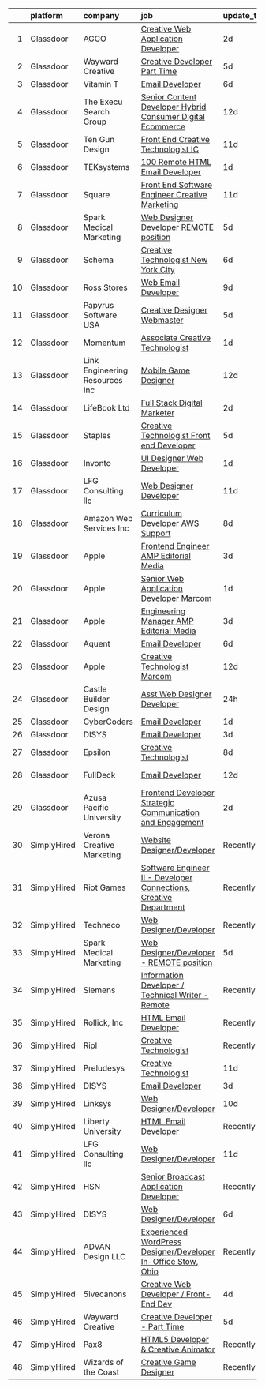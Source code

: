 

|    | platform    | company                         | job                                                                                                                                                                                                                                                                                                                                                                                                                                                                                                                                                                                                                                                                                                                                                                                                                                                                                                                                                                                                                                                                                                                                                                                                                                                                                                                                                             | update_time   | location             |
|---:|:------------|:--------------------------------|:----------------------------------------------------------------------------------------------------------------------------------------------------------------------------------------------------------------------------------------------------------------------------------------------------------------------------------------------------------------------------------------------------------------------------------------------------------------------------------------------------------------------------------------------------------------------------------------------------------------------------------------------------------------------------------------------------------------------------------------------------------------------------------------------------------------------------------------------------------------------------------------------------------------------------------------------------------------------------------------------------------------------------------------------------------------------------------------------------------------------------------------------------------------------------------------------------------------------------------------------------------------------------------------------------------------------------------------------------------------|:--------------|:---------------------|
|  1 | Glassdoor   | AGCO                            | [Creative Web Application Developer](https://www.glassdoor.com/partner/jobListing.htm?pos=128&ao=1136043&s=58&guid=00000181a3edeb799113488c9f6de8be&src=GD_JOB_AD&t=SR&vt=w&cs=1_a0d7b21f&cb=1656312687835&jobListingId=1007961506065&jrtk=3-0-1g6hurqsvkbn7801-1g6hurqtak619801-ba04a095f15f49e4-)                                                                                                                                                                                                                                                                                                                                                                                                                                                                                                                                                                                                                                                                                                                                                                                                                                                                                                                                                                                                                                                             | 2d            | Bloomington, IL      |
|  2 | Glassdoor   | Wayward Creative                | [Creative Developer   Part Time](https://www.glassdoor.com/partner/jobListing.htm?pos=113&ao=1136043&s=58&guid=00000181a3edeb799113488c9f6de8be&src=GD_JOB_AD&t=SR&vt=w&ea=1&cs=1_8d36d7dc&cb=1656312687833&jobListingId=1007955167727&jrtk=3-0-1g6hurqsvkbn7801-1g6hurqtak619801-7112ac8b51489fde-)                                                                                                                                                                                                                                                                                                                                                                                                                                                                                                                                                                                                                                                                                                                                                                                                                                                                                                                                                                                                                                                            | 5d            | Remote               |
|  3 | Glassdoor   | Vitamin T                       | [Email Developer](https://www.glassdoor.com/partner/jobListing.htm?pos=110&ao=1110586&s=58&guid=00000181a3edeb799113488c9f6de8be&src=GD_JOB_AD&t=SR&vt=w&cs=1_743fc30d&cb=1656312687833&jobListingId=1007952398975&cpc=F41FEAB56D215062&jrtk=3-0-1g6hurqsvkbn7801-1g6hurqtak619801-c729f998c69f5acf--6NYlbfkN0DMrcEu7yrtATojKJA7cEzGQ3FdRGWLh0CZQInL4ECGI6k5tN82kdM0cJmh4vC7GggIqKZJOfkwr433VNJt7GeWnC2UmIhTFRbn-81zrayaPj-ukgC7L8r_jt5s0QL6z1MXrzLoijGyMRwJC52lcfuzmJIElBwsfqaUsuDAvkNyZ_sOAWL640SGBrO8rB1uvx37pLv2VZKWGs-H-Wc4D571XipLIHZ57bUsKbtRkJDmLNW3HQyj7tbsG79-C8mIDfowNZNAJqz0-0A3F5p0LHqky4AH3ffNr_Pu6F5PkIAuVPbinuAMLL8pwI9SraioJYnyjWAZts6sfbcUXI9vw0XvB-Re0Vy71jty9HIGhn78-bQWz98eARTQXyi5YJSyM_6iYnc1ldkU4z8-n7Yr1JwuhdmjdFiJ1kxzhUDPE80c_KPNUr49zN_xNSxxCnahd_9V_qngGvkTBvUxyU6chEUC)                                                                                                                                                                                                                                                                                                                                                                                                                                                                                                                                                           | 6d            | Dallas, TX           |
|  4 | Glassdoor   | The Execu Search Group          | [Senior Content Developer  Hybrid    Consumer Digital   Ecommerce](https://www.glassdoor.com/partner/jobListing.htm?pos=112&ao=1110586&s=58&guid=00000181a3edeb799113488c9f6de8be&src=GD_JOB_AD&t=SR&vt=w&cs=1_08dbb7fd&cb=1656312687833&jobListingId=1007939693272&cpc=6FC5BA77C9A4CD78&jrtk=3-0-1g6hurqsvkbn7801-1g6hurqtak619801-092d6a399aa9cfbb--6NYlbfkN0B-PqtJkJBxcFK4No1YgA2WlSENonneqf7HjiGu_Q0_hKX39ibu-bYLrpCyvsRz_S8cGAHDWxBt7Bw-dm3t1VEFeTH0cu92MxY0_8Ry6_e8Wj_k26dkwx1qodaLLktu7fgxlTF0VL_1jervpJtkq-YVcy0eXkEOR5X9i_1BfuoCDXex753IAFV8uJ2E33lT7fi12WwRYgTGA5DJGrdkFIlfS7NdC98_kWRVFqo9xkaQQJ_nhzOXCNpy8XXJglYNBtdsYR5sfhTEWjV9fbgmdJ6tjvaztTYtBaL3WxrCExcOErC-jN68bqPhCtalWFEZ7izkqE1iLsWXwH3KNIWuQuALYgJOCnSEOWTVRB2CHD7NWSrrbg2dq94rABU0WXy4FnDR2-ZpDlliSMH5Pmm9uP8O0jIDUdHbwFl1SgJntGSyXJRsSOqDurlGeYNbWAIMs_eHWJJrZYCOnpznJ45biSD_ynXVrpwoB2iQLlp7lxb5CA%3D%3D)                                                                                                                                                                                                                                                                                                                                                                                                                                                                              | 12d           | Bridgewater, NJ      |
|  5 | Glassdoor   | Ten Gun Design                  | [Front End Creative Technologist  IC ](https://www.glassdoor.com/partner/jobListing.htm?pos=126&ao=1136043&s=58&guid=00000181a3edeb799113488c9f6de8be&src=GD_JOB_AD&t=SR&vt=w&ea=1&cs=1_24ab5058&cb=1656312687835&jobListingId=1007941488320&jrtk=3-0-1g6hurqsvkbn7801-1g6hurqtak619801-e8ce92e533f185db-)                                                                                                                                                                                                                                                                                                                                                                                                                                                                                                                                                                                                                                                                                                                                                                                                                                                                                                                                                                                                                                                      | 11d           | Seattle, WA          |
|  6 | Glassdoor   | TEKsystems                      | [100  Remote HTML Email Developer](https://www.glassdoor.com/partner/jobListing.htm?pos=102&ao=1110586&s=58&guid=00000181a3edeb799113488c9f6de8be&src=GD_JOB_AD&t=SR&vt=w&cs=1_ec35356c&cb=1656312687831&jobListingId=1007963107849&cpc=8795CF9063CD573D&jrtk=3-0-1g6hurqsvkbn7801-1g6hurqtak619801-176d6f24dc695ca9--6NYlbfkN0AuKz8EBO1xHDEL7V2YF9xF3dC_I9B9i-Zw2Jh8clPMK9BxhHDJszxSyW718EipT5My3xB9RWvC7WQs7Dga-ubgJ12cznRL8JSfUxeppsLboA7pY3idrfr6AKWo-ckCg04FJ1sBuJAegHOqsTXrRVJaILvFi7B9enLltIic-Q0247foeZwO1x9dpIQU-bTrN7rZpAknQ5W5V5umyJNQiBRb3BWMRHVQgqFbWMeAvHtyF9_fWWoJj-nc-Y9qqUMUxwjEFmT91GUfuRfpJ-NqkGtV_Np-l0lZ3MBHbbcuZOp5qk7H-A6rf5mvPQ2X4zai1Mahj6v-nzT86U4Jd42aEkUGBx1bVTnOvcC6LAeiBR7MscZS8MzflFdHivLLanH9XDGndBAxq3h43_J4y4jRzJ-P9h3F3Pl-cUgEWl378tfUtfFudfQdMrrEfE8MLRwBx70KnyjBs6f3XFlKq1OqcFa-sTjIcJYY-jWKEi7W25noVrYbuvWILelfne1YtmS9b2aRgt1L8DqUXwp-ru88qghSpO_DxdeV9k4MN_C3WSM3TiJWU4Fs5PsUCoMVv9nUV3IAiAlF6Vj7P5QOy0esl3ssw7sPX5Qi12z11LWv4N-GkixJPoFa1PYPfVw1beWJCjF40WGV5ndSAo5eAHGjx6YeXqEgzZzCdB1ZTApdKptuqF9DQ8xdj1MW85cvNlMiYRr4YcEop7MfRMCBZt-ZpMw6lUo4_ITNGVQ3cpsTN7DMJOt9W0evyCaL1ykpkAKYylzXdzUKxaU0jt4QXRNHte_ObSzDS2GaeoqUM3yg9q58rCyqknG5iciwAuWRCJzHu0TEZkkIAfM_-6NKgybyE8SaKIkQaHyN1WKCK5Flu8oxSrRFCFmYn74EIbJUgyR4Wo71mMyg7eDN_Q3YVHVKSS4NLlxD26G6XsKkmjy3suEfQ8WTERlZjJpPWIRpfOv9ZrY%3D)                            | 1d            | McLean, VA           |
|  7 | Glassdoor   | Square                          | [Front End Software Engineer  Creative Marketing](https://www.glassdoor.com/partner/jobListing.htm?pos=124&ao=1136043&s=58&guid=00000181a3edeb799113488c9f6de8be&src=GD_JOB_AD&t=SR&vt=w&cs=1_d6de6985&cb=1656312687835&jobListingId=1007943686234&jrtk=3-0-1g6hurqsvkbn7801-1g6hurqtak619801-a5ef4aa9a12c827d-)                                                                                                                                                                                                                                                                                                                                                                                                                                                                                                                                                                                                                                                                                                                                                                                                                                                                                                                                                                                                                                                | 11d           | San Francisco, CA    |
|  8 | Glassdoor   | Spark Medical Marketing         | [Web Designer Developer   REMOTE position](https://www.glassdoor.com/partner/jobListing.htm?pos=118&ao=1136043&s=58&guid=00000181a3edeb799113488c9f6de8be&src=GD_JOB_AD&t=SR&vt=w&ea=1&cs=1_6ecd0a29&cb=1656312687834&jobListingId=1007954315287&jrtk=3-0-1g6hurqsvkbn7801-1g6hurqtak619801-7df274d54f488d74-)                                                                                                                                                                                                                                                                                                                                                                                                                                                                                                                                                                                                                                                                                                                                                                                                                                                                                                                                                                                                                                                  | 5d            | Remote               |
|  9 | Glassdoor   | Schema                          | [Creative Technologist  New York City](https://www.glassdoor.com/partner/jobListing.htm?pos=130&ao=1136043&s=58&guid=00000181a3edeb799113488c9f6de8be&src=GD_JOB_AD&t=SR&vt=w&ea=1&cs=1_83247a84&cb=1656312687835&jobListingId=1007952014197&jrtk=3-0-1g6hurqsvkbn7801-1g6hurqtak619801-3f4b0d9dd68ba85f-)                                                                                                                                                                                                                                                                                                                                                                                                                                                                                                                                                                                                                                                                                                                                                                                                                                                                                                                                                                                                                                                      | 6d            | New York, NY         |
| 10 | Glassdoor   | Ross Stores                     | [Web Email Developer](https://www.glassdoor.com/partner/jobListing.htm?pos=117&ao=1136043&s=58&guid=00000181a3edeb799113488c9f6de8be&src=GD_JOB_AD&t=SR&vt=w&cs=1_6207e940&cb=1656312687834&jobListingId=1007947960562&jrtk=3-0-1g6hurqsvkbn7801-1g6hurqtak619801-67f2f43d71ce595c-)                                                                                                                                                                                                                                                                                                                                                                                                                                                                                                                                                                                                                                                                                                                                                                                                                                                                                                                                                                                                                                                                            | 9d            | Dublin, CA           |
| 11 | Glassdoor   | Papyrus Software USA            | [Creative Designer Webmaster](https://www.glassdoor.com/partner/jobListing.htm?pos=125&ao=1136043&s=58&guid=00000181a3edeb799113488c9f6de8be&src=GD_JOB_AD&t=SR&vt=w&ea=1&cs=1_d4918bbc&cb=1656312687835&jobListingId=1007953840865&jrtk=3-0-1g6hurqsvkbn7801-1g6hurqtak619801-2b15fe96279411da-)                                                                                                                                                                                                                                                                                                                                                                                                                                                                                                                                                                                                                                                                                                                                                                                                                                                                                                                                                                                                                                                               | 5d            | Southlake, TX        |
| 12 | Glassdoor   | Momentum                        | [Associate Creative Technologist](https://www.glassdoor.com/partner/jobListing.htm?pos=129&ao=1136043&s=58&guid=00000181a3edeb799113488c9f6de8be&src=GD_JOB_AD&t=SR&vt=w&ea=1&cs=1_a67734f8&cb=1656312687835&jobListingId=1007962939629&jrtk=3-0-1g6hurqsvkbn7801-1g6hurqtak619801-ff42c8cfaff0c76f-)                                                                                                                                                                                                                                                                                                                                                                                                                                                                                                                                                                                                                                                                                                                                                                                                                                                                                                                                                                                                                                                           | 1d            | Atlanta, GA          |
| 13 | Glassdoor   | Link Engineering Resources  Inc | [Mobile Game Designer](https://www.glassdoor.com/partner/jobListing.htm?pos=107&ao=1110586&s=58&guid=00000181a3edeb799113488c9f6de8be&src=GD_JOB_AD&t=SR&vt=w&cs=1_23fceb24&cb=1656312687832&jobListingId=1007940009417&cpc=6A22310A23505C64&jrtk=3-0-1g6hurqsvkbn7801-1g6hurqtak619801-7b38c36edea65596--6NYlbfkN0DK2C-pmrF0sqrfJr4Li3c4X7YMnrkXddQXZaL_6xg-NZtklDZSx_yiPocXKeJyu8GXZBF6iHTzcqxoh5YfXOzapaowrEFcW0Wvv5P3l-zCcOsePFDIEXLcVnyoePoRFk5P_6JWgwML8Yo4BphEmn5W_K6bLP7l7bh3xDbq9jrYvf2nRth4clt7PxjPks9N1W5u9NY2i_SXFA6-jdB6DCCfuzKadN-bZq0JikylQmipBWFkn8npJotPOlAkYycKAaNoWX9z3u47FnNESfOJ9xf49iKNQC51Hmw37zkSRhHGc6_bEsZCoOHU9Ws3su-2ot2NT9ZqPspcpqpTxU95kFgRFWpGbLhAAN1N2D9NhlTJeiwutelAC2zNBO27x760SoHLiLHjHC6M-IS9ywd903i0lo6sJ0mKs_uSowgnvuZOvvd783RLY_zXbrDA7EMPrL66I0ORs6tZPGmPTvMjIkVgGeD-i7-hmEpx2BAq9GvFaNwFlVHwnjYMDY7BQAT_1UR6Oqjqu6FTOum9XowcVcL_uB9hbAwppQlLl1tk5-hO7d8M9nYjmbw16BGlAn9kpNOKqF9E2SQluxiCLw_Edlm67INoz-WR9h0%3D)                                                                                                                                                                                                                                                                                                                                                                                                        | 12d           | Philadelphia, PA     |
| 14 | Glassdoor   | LifeBook Ltd                    | [Full Stack Digital Marketer](https://www.glassdoor.com/partner/jobListing.htm?pos=105&ao=1110586&s=58&guid=00000181a3edeb799113488c9f6de8be&src=GD_JOB_AD&t=SR&vt=w&ea=1&cs=1_783acaa2&cb=1656312687832&jobListingId=1007961182623&cpc=42BEC95245890617&jrtk=3-0-1g6hurqsvkbn7801-1g6hurqtak619801-e11e803554d91317--6NYlbfkN0C2MizTF4Ddaql7z5E1kdrGcKx1JZWBEzgVwR01B0gf2VrvhgI0RUdqV_dzxkYSanzBPBCzKiP8xz7O3HlpWd2xLFT0lskGtQJ5W4ucp6xLGGshDYcyFZbvAkJyRd3TlNWUHC9w5z5LIZHA7ukbg-Q8Rtq51Vxx3cQ1S7MvGO8JnaGBnUfQAJCFAcgmA1rjXJf-OjxmIqd5nUPABPzSvtzXdxy5C9UmK4PjI2n2fbhxNoXdYj2FWmpI_qDX8uCsrOIo8Ju71IQ3Tv_sjT90-1437sUKkqpbOxmuCm45W17OIGf5pE1iWsyFxVJ--9pSmjeEop40sn9pD16p_iw7Y9Re16EqcyMTK_ywrcrg9V4QyugU0hPZF24PFje3LLBupWxmTkmOisd-MuhpGYslHkKDvUkpkTmsWuxE9ByOxg5mbWXfe5EdO3IJmewBvbPScPv-MmmK5nVrZTN9qjQY1Vz6DSchQOtC1xPp7Ix7Qa-6XZLfCn2NfOXvG2yjoZibHWsl-KAGlUhUgA%3D%3D)                                                                                                                                                                                                                                                                                                                                                                                                                                                                              | 2d            | Remote               |
| 15 | Glassdoor   | Staples                         | [Creative Technologist   Front end Developer](https://www.glassdoor.com/partner/jobListing.htm?pos=115&ao=1136043&s=58&guid=00000181a3edeb799113488c9f6de8be&src=GD_JOB_AD&t=SR&vt=w&cs=1_1464b81e&cb=1656312687834&jobListingId=1007954915452&jrtk=3-0-1g6hurqsvkbn7801-1g6hurqtak619801-ee740fed151fb7c3-)                                                                                                                                                                                                                                                                                                                                                                                                                                                                                                                                                                                                                                                                                                                                                                                                                                                                                                                                                                                                                                                    | 5d            | Framingham, MA       |
| 16 | Glassdoor   | Invonto                         | [UI Designer   Web Developer](https://www.glassdoor.com/partner/jobListing.htm?pos=127&ao=1136043&s=58&guid=00000181a3edeb799113488c9f6de8be&src=GD_JOB_AD&t=SR&vt=w&cs=1_245d72c0&cb=1656312687835&jobListingId=1007963070562&jrtk=3-0-1g6hurqsvkbn7801-1g6hurqtak619801-d5efa6cc2d4ab267-)                                                                                                                                                                                                                                                                                                                                                                                                                                                                                                                                                                                                                                                                                                                                                                                                                                                                                                                                                                                                                                                                    | 1d            | Bridgewater, NJ      |
| 17 | Glassdoor   | LFG Consulting llc              | [Web Designer Developer](https://www.glassdoor.com/partner/jobListing.htm?pos=121&ao=1136043&s=58&guid=00000181a3edeb799113488c9f6de8be&src=GD_JOB_AD&t=SR&vt=w&ea=1&cs=1_aa010878&cb=1656312687835&jobListingId=1007943482242&jrtk=3-0-1g6hurqsvkbn7801-1g6hurqtak619801-f4174e02a472b5df-)                                                                                                                                                                                                                                                                                                                                                                                                                                                                                                                                                                                                                                                                                                                                                                                                                                                                                                                                                                                                                                                                    | 11d           | Remote               |
| 18 | Glassdoor   | Amazon Web Services  Inc        | [Curriculum Developer  AWS Support](https://www.glassdoor.com/partner/jobListing.htm?pos=122&ao=1136043&s=58&guid=00000181a3edeb799113488c9f6de8be&src=GD_JOB_AD&t=SR&vt=w&cs=1_690921e4&cb=1656312687835&jobListingId=1007948569854&jrtk=3-0-1g6hurqsvkbn7801-1g6hurqtak619801-babf0940e10045d2-)                                                                                                                                                                                                                                                                                                                                                                                                                                                                                                                                                                                                                                                                                                                                                                                                                                                                                                                                                                                                                                                              | 8d            | Remote               |
| 19 | Glassdoor   | Apple                           | [Frontend Engineer   AMP Editorial Media](https://www.glassdoor.com/partner/jobListing.htm?pos=103&ao=1110586&s=58&guid=00000181a3edeb799113488c9f6de8be&src=GD_JOB_AD&t=SR&vt=w&cs=1_af705ba9&cb=1656312687831&jobListingId=1007959218551&cpc=AC285F3A3ECA6BB0&jrtk=3-0-1g6hurqsvkbn7801-1g6hurqtak619801-8ec89652d7eb2514--6NYlbfkN0BvKrLyj5gPmtZO9T8euul8TCxuuKNOtzRJOomxnwSEodTz2Bc-sPZl1dBMH13w-jMcZfuZB3jLNfNmnRs7YwGby57gkbamBkjGH8ip3TSiaWCe28v62cXqAQM2cMa_5pGn15oC1B3-qjOfvHc4ZdEMHCRDfEnMgEmUDg2SmnubD7VIfeoc60Czcw6JkrC3W_RQoWfHtY-fcg328wL2uI02xY2XsJzimtDGXXm_MVZgzdMfpLery0HsqydoG8x-VbnbT8k_fTSZMbA9mnNqZ6P-FITUIvIJ9BZyX-QPTnL0f8ilBZVZF_fv8D4C1V_w9pWIOL_iJHqPQf_WfDRwkM_-7XGH26OAWfbO66l1Cs_bsgAvQ94hDGYhkPNh8MtKuCnd4BWbTncMk3EAkomcTySZjlEPCyIbmdSjsjbi63QVIwwBxqqrxA0bntn24gLVoDxY6VUHYV0hm55GgsRekbrfTrq-vpHTcoG34QAuWEnlIhX2BeZ6gISWOTYuK9kcFroe1gfR_IZxcKU8_GqzuZXA2lr6wfTVEgLM7ziKepGOFKFvbinDoeJKTXTCTAPU6v97nC89zN3JE8o7Cux2F0W6Kqs92dlChoqTGDTeqjhibWYPuIFfYrZZ_jofZR2a189eTsuqLCbdnK7t5lzJkrK6mza96PzELjQ852W-aPrD8SXC6MN5AyKokD3Rk5UOBWs9pTVvtxvPnHvmAFYmhYpvfkDWstd7fbgdpSQSASTuwTriYrk032XGoD-_etJQv6kNXxDJkPGIXx18JCW0ju5YXYuBPkpKyKZyMi-pjsmJd3kvtvIiwa0MiE2CLFBvyHB6e5WB3q6TQByt8NPKR1rNiVaMRZbI2hOQZ0zE7pM95pSPfI71tEbQ2AZ7YxaZMUjayoXmZ7g1f-eaJLe5_GuwSkZhxlBpaMKtlvf-Gr6IJuJOYU5VNmVO63jIl3YHOwagET_cWGXHVV862q0TTAIT)   | 3d            | Seattle, WA          |
| 20 | Glassdoor   | Apple                           | [Senior Web Application Developer  Marcom](https://www.glassdoor.com/partner/jobListing.htm?pos=119&ao=1136043&s=58&guid=00000181a3edeb799113488c9f6de8be&src=GD_JOB_AD&t=SR&vt=w&cs=1_fa151913&cb=1656312687834&jobListingId=1007963270711&jrtk=3-0-1g6hurqsvkbn7801-1g6hurqtak619801-0b04a01ab5d0acd5-)                                                                                                                                                                                                                                                                                                                                                                                                                                                                                                                                                                                                                                                                                                                                                                                                                                                                                                                                                                                                                                                       | 1d            | Cupertino, CA        |
| 21 | Glassdoor   | Apple                           | [Engineering Manager   AMP Editorial Media](https://www.glassdoor.com/partner/jobListing.htm?pos=108&ao=1110586&s=58&guid=00000181a3edeb799113488c9f6de8be&src=GD_JOB_AD&t=SR&vt=w&cs=1_f6ae39d0&cb=1656312687832&jobListingId=1007959218548&cpc=654405A9B1E0A9F5&jrtk=3-0-1g6hurqsvkbn7801-1g6hurqtak619801-6e576736d74979b2--6NYlbfkN0BvKrLyj5gPmtZO9T8euul8TCxuuKNOtzRJOomxnwSEodTz2Bc-sPZl1dBMH13w-jMcZfuZB3jLNbWhLzAFps3tj04BGBcI8mHT1HtGyFvlKD8xoyVc__8gOnNN3cRthL-go24DMnne2OsQ4GX3ezosJi0JTm6nuMxyeN7h_xG7BLOd5tx9xwZHzYU7by6-VChg2ZoWm5ua2vsrBR0AaoPN2EWU1YejNHKoFiBVz5uys9OKagRpuIBUlSY_EIR5dDED2tM1aBy1yyCvS0BGe2s5p-2Cof-rsZMU-0dLG5OqNq85vwmaFY1pgeB4WrRo_GqIGQ3EC_SoEbmLAAeyLDXhBtHg09QmDnaZ8roc4lpqD31w7rTyBva1jysyl30YnBSJF1MtP0a88c4eBOtwqrujkvRYnYb5tAtzDb83yW0xvwM6PkFlqpHoR4YM6B_ScRxwf0uhTeTeHXcuB2-FdEsRs4-yTWd6S30gCGPByDO_8Szmc3rdmNKeqwFy63v7HhXmTb8weZyjkMv7wAWlAAOgE94VGzK75eLgg-OKqKG3Ye3mGodq8UNnMafLTRX8RWYi1rDeFDOAVpAh7dkzmYX8EAMt9EdeiCC9cyIAbYP3mdM70A85tlLBuEx_bmRRDFqBv6kil1WGuZ6d9y7mUm50EoNSz5lJIA-Hy1iCMjDGPMlAYXMpnUyF0ZE2beF7KeT-p047_ZdpYCfvgnYreuXlKYjyQCLO-XzlO0VSgWVPSTnxbRoEzFQrjlImU_3MIp_ASjiQ1KI7TGGE8NRI0dVQELVjcgVJfYvo6qoQgomUOE8GTF2dcHbgd6I7N40OJgIaB1DIrhekQVQb_U12iafFEsIbHhIGtYx8YsNHZiRS1cBV3F7JZvEX60ZJnrB63AzfGlIoQK9oRZHehv-d8EFM0Mb7qV4mILJ9hwUxTl6YcCy9rlJcSqEE5iGGtJ49KP_I306-WXu_I6K7sisZTr03) | 3d            | Seattle, WA          |
| 22 | Glassdoor   | Aquent                          | [Email Developer](https://www.glassdoor.com/partner/jobListing.htm?pos=109&ao=1110586&s=58&guid=00000181a3edeb799113488c9f6de8be&src=GD_JOB_AD&t=SR&vt=w&cs=1_f8a68ac8&cb=1656312687833&jobListingId=1007952573824&cpc=FAE5E775D180B2FB&jrtk=3-0-1g6hurqsvkbn7801-1g6hurqtak619801-68efd4b299b32150--6NYlbfkN0DMrcEu7yrtATojKJA7cEzGQ3FdRGWLh0CZQInL4ECGI9gD0Wolx9R2v-Aex0-GK04gGr-eiXey2i92pIbQIQS7Cy9CQdYLHYVx2I5WR15xr8Qf-WU4n97IOUPhk0K_9Bj3KVlD2SB-Xt_VWquicKOnj5gJTTMDe3J266M2V6nIe3wVFbEiw9Z05_0DnLtNbQx9CFuXZ3-diemr7bNXGLviA068wLAlguaP2zaHacKffgzb0R9pUKI-9BxyFZlymRZALJ-UKfllCciD5fKdX9Om_2FQVivCEASDXCgp-w3vdH9fjJM7Tfe4ZyQBYU_Aedx4oopooHgLn125xmnvwrq3SnBfwcSu2lNVIMBtvjrCVf1lIrJ1Z0QX65vKI036hii3uDp9Kzb-cMEzQp6SAhIWFuIaQfoPqCAswwmr3DqEwVRzOqcEFKAVRhNGUGzHA2bg-MDlvNYV2w%3D%3D)                                                                                                                                                                                                                                                                                                                                                                                                                                                                                                                                                               | 6d            | Dallas, TX           |
| 23 | Glassdoor   | Apple                           | [Creative Technologist  Marcom](https://www.glassdoor.com/partner/jobListing.htm?pos=114&ao=1136043&s=58&guid=00000181a3edeb799113488c9f6de8be&src=GD_JOB_AD&t=SR&vt=w&cs=1_6d806521&cb=1656312687833&jobListingId=1007938949290&jrtk=3-0-1g6hurqsvkbn7801-1g6hurqtak619801-7a6b009faed7eea5-)                                                                                                                                                                                                                                                                                                                                                                                                                                                                                                                                                                                                                                                                                                                                                                                                                                                                                                                                                                                                                                                                  | 12d           | Cupertino, CA        |
| 24 | Glassdoor   | Castle Builder Design           | [Asst  Web Designer Developer](https://www.glassdoor.com/partner/jobListing.htm?pos=101&ao=1110586&s=58&guid=00000181a3edeb799113488c9f6de8be&src=GD_JOB_AD&t=SR&vt=w&ea=1&cs=1_003a45a6&cb=1656312687831&jobListingId=1007963960295&cpc=D69957E0862862E0&jrtk=3-0-1g6hurqsvkbn7801-1g6hurqtak619801-d43ac7e20210870d--6NYlbfkN0CdcVd3SDA1nO7RkKTAACmPV4xEt72Vls8LI2dqcgyOeAoi5kz3_qyAKOuIqMm15XrH65yR2UPDviuG1vJT-I9SWUcrY3cEkCs6m-ZUSzMgqUGcKfqPbIaJdlSV19PaRqSQvjfiHnbJT7bxPNnk2J39alUXQZ9rVQbdK_PnGStKQwDKMw3hiapdcvotBlv5iGR0_cJK4Ezq01xZLOO9L2c5zvOqc-ho49SRzo1rR2ohnrsBm9xkB8sDOhJpbQVcqDJQd1pfcuGzE-_U2x5xq08jINzl3KymqslFL6Gd5NxbR62W9EJtIdoWX4ls_M9RgaI1n6yf6OOdjiUXcc3PQyGboqmkPXMWirBWQA3anozy63Ap5XalZ12K10JGDy3FL1qwcxcHUszO_ke0NMot0D3MFXJdXcye1B1WEvoiMT4GAHOTt2sqdRRC3yMRXqT45aDTuHqs6VrK4wSj9lpfsZPkX0sp1UYrQNL1G7El1l3BrtrVTJbRQSoj2Wi6zdR2K3I%3D)                                                                                                                                                                                                                                                                                                                                                                                                                                                                                           | 24h           | New York, NY         |
| 25 | Glassdoor   | CyberCoders                     | [Email Developer](https://www.glassdoor.com/partner/jobListing.htm?pos=111&ao=1110586&s=58&guid=00000181a3edeb799113488c9f6de8be&src=GD_JOB_AD&t=SR&vt=w&ea=1&cs=1_e689287c&cb=1656312687833&jobListingId=1007963159984&cpc=F41FEAB56D215062&jrtk=3-0-1g6hurqsvkbn7801-1g6hurqtak619801-8fb451fc7b187ed6--6NYlbfkN0CpFJQzrgRR8WqXWK1qKKEqALWJw739KlKqr2H-MSI4eoBlI4EFrmor2FYZMP3muM25-XMOHvh1yyy8xQ6TvtihLCtW_ZXW_L9akMkDU8lcDxKdmjzoEXj8qRDYtEOqCK3VfifVxdA72xf5GhTeNRRRu7CYnokLfyTAoNv7D75EI9Yl25IIwoJm46iujaYq697gmCUzK7WDih3x-j9nJYe2nP-OPgJXFgurl0FJThclVGqpIbAWAsgYac5GlW_fbiTvvRDmu7g1cFbR-G3ZggraCUmBsbHuzlIzDJQKPmrr8OCHXY9cbwCovjZSGUSHIGJkeNjb_-RX9NhuTJe2XbntUp2Izh-F51TDFB8NHlVl1MOsJFp51BlYi9fabOBNMgS8RYX88xywSKuTwUdZpShHSZX2EjqPd7l9yatXnZO5o2fmw4CaTe8JtbGCxiLUhMB89DiOxEpQRkdxOlN-ehU4dEuhDNu4pXUH4NeEeyHTmsxZFJ9rbqjiy31J8UI9Demb7q38VpSG9ASzYA9e1xsBwzUDFQhFrIWDzzf6kKdnDFfXykJiuTvuPiChKV_pZMBrxUPREAMFlcdujxoBy6NHKL5MMzMBPtWfeGipSUlhHF-6d-LRnH4187icjO7smg4C9YWmYsB5ABJ86VQ2nVvNrl9zkwrPSkrIkG-RBeoxL4O57iPexW-Hf_OsiHyLHwWDQCavQrg_VMDQp2FBk-NqWDeBlM58OWHLGrhT_CDj_e7ApyWK5OEy-QD-6tKPPKRL2eups4wmZ3bUlRAwSpPWUGQZEmEoR2X4kNA2ZFqCMHk_ai9EeyjLajWvbp-nFUqlVxNeDBSLOhxzEKonmJhXj3ywFpNy7TT6gVpfXXmUrapXVzuC_4HZ4rvfgU1449xOUbejwNmT2cu2TCLnw83gDtM_8V0VCMfnJHF2VCHwA7LlvahFuZwG6y6I692A5eHyNj6olwKgnWz_m1BPY2vMDq2E2nSazpg%3D)        | 1d            | Atlanta, GA          |
| 26 | Glassdoor   | DISYS                           | [Email Developer](https://www.glassdoor.com/partner/jobListing.htm?pos=104&ao=1110586&s=58&guid=00000181a3edeb799113488c9f6de8be&src=GD_JOB_AD&t=SR&vt=w&ea=1&cs=1_ef86c8e7&cb=1656312687832&jobListingId=1007959612224&cpc=8795CF9063CD573D&jrtk=3-0-1g6hurqsvkbn7801-1g6hurqtak619801-67267d1e6d4f95b4--6NYlbfkN0BTYkY06FZEdAAtNWO-eDAfNklmfZymsMF6eFRONl7rAMN5x_2sHrqXfWPo9rHDxSO_gacTBItmqj8iP2XLm6svXGqlrMNfRtt-HhjIcX9OlTol68_PaBuKp86itFR3aU3cLu09zAlloFTdg7-CfHjUu5SRsrgWx5iUH1gnubVqeSptFdILGBHLD_Fv4bw5jceTNJo6sGKje2CI7jjimH2YK1DO3iY7DVCSmlnLPwyQbiQMF1hJAuZJFrcTO-cVfo86qKALvejU0-1s1aWC_7WBhQ4zwXLGkF3bm69ngjBAqRIg2qwB6eUyj0-fPIFtqu7qwbMqtXtscSqVtbKR87t6sffe2V-7OtXpY_ciFGhQdkMdgIkEvYUZTPTnNCJltF5G1pNKr3oxJm9zh2Fh2y4oLtgU4L2x0PbIm3umkWyGkPwju9z5oJsYHUvqE31IyDSGcx_JCB9w22Xx83JjK7rAMn1Gk6JajpylQItX6jeErRZH-Ubro1DN4E-JUCLjyvs%3D)                                                                                                                                                                                                                                                                                                                                                                                                                                                                                                        | 3d            | Remote               |
| 27 | Glassdoor   | Epsilon                         | [Creative Technologist](https://www.glassdoor.com/partner/jobListing.htm?pos=123&ao=1136043&s=58&guid=00000181a3edeb799113488c9f6de8be&src=GD_JOB_AD&t=SR&vt=w&cs=1_ca33e1f2&cb=1656312687835&jobListingId=1007948866019&jrtk=3-0-1g6hurqsvkbn7801-1g6hurqtak619801-b443488613248c63-)                                                                                                                                                                                                                                                                                                                                                                                                                                                                                                                                                                                                                                                                                                                                                                                                                                                                                                                                                                                                                                                                          | 8d            | Chicago, IL          |
| 28 | Glassdoor   | FullDeck                        | [Email Developer](https://www.glassdoor.com/partner/jobListing.htm?pos=106&ao=1110586&s=58&guid=00000181a3edeb799113488c9f6de8be&src=GD_JOB_AD&t=SR&vt=w&ea=1&cs=1_11f51065&cb=1656312687832&jobListingId=1007940220063&cpc=26740BCDE5E48596&jrtk=3-0-1g6hurqsvkbn7801-1g6hurqtak619801-146d6debe4798c06--6NYlbfkN0AyLYn6e4nOsln60gailr5YF6DJD2ie_1ebCPdPTsHIrVzbdEm4_QsKTicBcCO4vXROXyLabrhzGKm9NotrTRn0xl4ZjGUPZpPHMek_WMvJpnP9_G3WGVhs7gA0kP5RrqBnE4MxEyFb1a-vzHRaQllHRQEgdxxMlnGbVtk0d4nxvpyK3sM4QG9l_dzTlHQVlUPkIWIuOtjBUDPyf5auXtKELMZ54Wn-ZRU1VPy4-Lx4-POVi0MzRGB6UkxIIWydoBwwe1fgLYTNa-0nRTqXn03iEOqMI3uerW0XnqA0WiVhf58s2pecFWBe4FfUupwXaZPwvIz8MCOEbbJRFEJ1fIpjwr39bzS6BRQH3AT4cbAA_BTZEOy3x4ewQ2T6LYEfFuux0KGAd3xSzjxVQxkoIpbDwbv435NuMh-el98FSVJNqTPB7tnTtY3apRatGR2MSzJQdd1u4Ifqk_rJ3dlCfzAN0ZNozyMA6z_gyxfurEZ1DwBNSRkjYXIy)                                                                                                                                                                                                                                                                                                                                                                                                                                                                                                                      | 12d           | Woodland Hills, CA   |
| 29 | Glassdoor   | Azusa Pacific University        | [Frontend Developer   Strategic Communication and Engagement](https://www.glassdoor.com/partner/jobListing.htm?pos=116&ao=1136043&s=58&guid=00000181a3edeb799113488c9f6de8be&src=GD_JOB_AD&t=SR&vt=w&cs=1_3eba8cc6&cb=1656312687834&jobListingId=1007962803906&jrtk=3-0-1g6hurqsvkbn7801-1g6hurqtak619801-a608394e02ad6419-)                                                                                                                                                                                                                                                                                                                                                                                                                                                                                                                                                                                                                                                                                                                                                                                                                                                                                                                                                                                                                                    | 2d            | Azusa, CA            |
| 30 | SimplyHired | Verona Creative Marketing       | [Website Designer/Developer](https://www.simplyhired.com/job/zGU-D9TAscuXEQAdHCO5JuNoH66zCkBxRTpA0r180maOVTL1unLORQ?q=creative+developer)                                                                                                                                                                                                                                                                                                                                                                                                                                                                                                                                                                                                                                                                                                                                                                                                                                                                                                                                                                                                                                                                                                                                                                                                                       | Recently      | Remote               |
| 31 | SimplyHired | Riot Games                      | [Software Engineer II - Developer Connections, Creative Department](https://www.simplyhired.com/job/-lcpfR_pa87N0ToRiG6aUIk0pewF3qftjBvINAvqeji9TJg1kEkfhg?q=creative+developer)                                                                                                                                                                                                                                                                                                                                                                                                                                                                                                                                                                                                                                                                                                                                                                                                                                                                                                                                                                                                                                                                                                                                                                                | Recently      | Los Angeles, CA      |
| 32 | SimplyHired | Techneco                        | [Web Designer/Developer](https://www.simplyhired.com/job/KQs336V23DU70eIBi7-cTmPlhslH1zOzI_bIrydNTJLwg-uRPtkjYQ?q=creative+developer)                                                                                                                                                                                                                                                                                                                                                                                                                                                                                                                                                                                                                                                                                                                                                                                                                                                                                                                                                                                                                                                                                                                                                                                                                           | Recently      | Remote               |
| 33 | SimplyHired | Spark Medical Marketing         | [Web Designer/Developer - REMOTE position](https://www.simplyhired.com/job/GuliR0XO_NeAtyAKDg4CEZHB3ggiKGO7WGmamSrwcPxu6vDt4drqVA?q=creative+developer)                                                                                                                                                                                                                                                                                                                                                                                                                                                                                                                                                                                                                                                                                                                                                                                                                                                                                                                                                                                                                                                                                                                                                                                                         | 5d            | Remote               |
| 34 | SimplyHired | Siemens                         | [Information Developer / Technical Writer - Remote](https://www.simplyhired.com/job/WdcE_vUvToE8ueq2Y9Lf969IiNtQwp_x8Y6yJkcEyrwG9PyZS-ECzg?q=creative+developer)                                                                                                                                                                                                                                                                                                                                                                                                                                                                                                                                                                                                                                                                                                                                                                                                                                                                                                                                                                                                                                                                                                                                                                                                | Recently      | Wilsonville, OR      |
| 35 | SimplyHired | Rollick, Inc                    | [HTML Email Developer](https://www.simplyhired.com/job/XOBvr-FPlcbrKDU6fwn7cySQFiXUBT59WK26gB6UhBDl1ROl_YjQ4g?q=creative+developer)                                                                                                                                                                                                                                                                                                                                                                                                                                                                                                                                                                                                                                                                                                                                                                                                                                                                                                                                                                                                                                                                                                                                                                                                                             | Recently      | Remote               |
| 36 | SimplyHired | Ripl                            | [Creative Technologist](https://www.simplyhired.com/job/j1j02XUuF7n7hwGGLXjkqP6vD84aJsaXCrqtvEfhSucSyXJE4lzNIA?q=creative+developer)                                                                                                                                                                                                                                                                                                                                                                                                                                                                                                                                                                                                                                                                                                                                                                                                                                                                                                                                                                                                                                                                                                                                                                                                                            | Recently      | Seattle, WA          |
| 37 | SimplyHired | Preludesys                      | [Creative Technologist](https://www.simplyhired.com/job/gWLS3W_yoYTnc63byjXSYCjdqN7zlievB5bt9eEa3_5M-KrgPNPSWQ?q=creative+developer)                                                                                                                                                                                                                                                                                                                                                                                                                                                                                                                                                                                                                                                                                                                                                                                                                                                                                                                                                                                                                                                                                                                                                                                                                            | 11d           | Remote               |
| 38 | SimplyHired | DISYS                           | [Email Developer](https://www.simplyhired.com/job/TrwUiN3s6sQhKi3yEGI41z9-hctXc15cMYb4hlQl_5zAqJKmmiuRag?q=creative+developer)                                                                                                                                                                                                                                                                                                                                                                                                                                                                                                                                                                                                                                                                                                                                                                                                                                                                                                                                                                                                                                                                                                                                                                                                                                  | 3d            | Remote               |
| 39 | SimplyHired | Linksys                         | [Web Designer/Developer](https://www.simplyhired.com/job/ZYgGKh2l49Tajn30juXBta2Rw1sBrT81u-kQLcPXm8LEpvYKj7um9Q?q=creative+developer)                                                                                                                                                                                                                                                                                                                                                                                                                                                                                                                                                                                                                                                                                                                                                                                                                                                                                                                                                                                                                                                                                                                                                                                                                           | 10d           | Remote               |
| 40 | SimplyHired | Liberty University              | [HTML Email Developer](https://www.simplyhired.com/job/eiuqa-nYZj4HuvTLRRJ7baHagOVr6te1yaP0tpWemQUOxM68dGFAMQ?q=creative+developer)                                                                                                                                                                                                                                                                                                                                                                                                                                                                                                                                                                                                                                                                                                                                                                                                                                                                                                                                                                                                                                                                                                                                                                                                                             | Recently      | Remote               |
| 41 | SimplyHired | LFG Consulting llc              | [Web Designer/Developer](https://www.simplyhired.com/job/PmYRbs2vjZD9_MaO7ABOriHP0b6UibcNBigiJjW74tGF2hk48E4kQw?q=creative+developer)                                                                                                                                                                                                                                                                                                                                                                                                                                                                                                                                                                                                                                                                                                                                                                                                                                                                                                                                                                                                                                                                                                                                                                                                                           | 11d           | Remote               |
| 42 | SimplyHired | HSN                             | [Senior Broadcast Application Developer](https://www.simplyhired.com/job/l5Iont4S6BsiyCZ7wcL0mjV7SCryH52Fi524bwGJ3Wwd1j8D_8Om8Q?q=creative+developer)                                                                                                                                                                                                                                                                                                                                                                                                                                                                                                                                                                                                                                                                                                                                                                                                                                                                                                                                                                                                                                                                                                                                                                                                           | Recently      | Saint Petersburg, FL |
| 43 | SimplyHired | DISYS                           | [Web Designer/Developer](https://www.simplyhired.com/job/XxDOFOQk56BqK_T_Edtg1eXErgV3FiQrPuR4nbh4V6XsaSQT_Vhczw?q=creative+developer)                                                                                                                                                                                                                                                                                                                                                                                                                                                                                                                                                                                                                                                                                                                                                                                                                                                                                                                                                                                                                                                                                                                                                                                                                           | 6d            | Remote               |
| 44 | SimplyHired | ADVAN Design LLC                | [Experienced WordPress Designer/Developer In-Office Stow, Ohio](https://www.simplyhired.com/job/RAXqJE_18Km9ztxYeKDpml_cp8y7G9qdid1DGlXOnY9ssPkNluLReA?q=creative+developer)                                                                                                                                                                                                                                                                                                                                                                                                                                                                                                                                                                                                                                                                                                                                                                                                                                                                                                                                                                                                                                                                                                                                                                                    | Recently      | Stow, OH             |
| 45 | SimplyHired | 5ivecanons                      | [Creative Web Developer / Front-End Dev](https://www.simplyhired.com/job/lmQ-8LoJa6Idu1rgZzI6qxL88C_-SeEApKliZ1HaOjfbZZ5WZmn76g?q=creative+developer)                                                                                                                                                                                                                                                                                                                                                                                                                                                                                                                                                                                                                                                                                                                                                                                                                                                                                                                                                                                                                                                                                                                                                                                                           | 4d            | Remote               |
| 46 | SimplyHired | Wayward Creative                | [Creative Developer - Part Time](https://www.simplyhired.com/job/q3vrO9Z4pUIh14VjHVVllHF_ysh9GzkcpvNoMHlALIW8clhPPytz-Q?q=creative+developer)                                                                                                                                                                                                                                                                                                                                                                                                                                                                                                                                                                                                                                                                                                                                                                                                                                                                                                                                                                                                                                                                                                                                                                                                                   | 5d            | Remote               |
| 47 | SimplyHired | Pax8                            | [HTML5 Developer & Creative Animator](https://www.simplyhired.com/job/DcI9boA9QAGhvEhJ0nrKDcXbjJdV-Xc9RNA8XU8-WgXmrk0-CIjjnA?q=creative+developer)                                                                                                                                                                                                                                                                                                                                                                                                                                                                                                                                                                                                                                                                                                                                                                                                                                                                                                                                                                                                                                                                                                                                                                                                              | Recently      | Denver, CO           |
| 48 | SimplyHired | Wizards of the Coast            | [Creative Game Designer](https://www.simplyhired.com/job/3U5NPAcld9zZ3VOc-NItCD-NzNvgqaZqPjmcmGZRZsaeN5WygOP2eA?q=creative+developer)                                                                                                                                                                                                                                                                                                                                                                                                                                                                                                                                                                                                                                                                                                                                                                                                                                                                                                                                                                                                                                                                                                                                                                                                                           | Recently      | Renton, WA           |